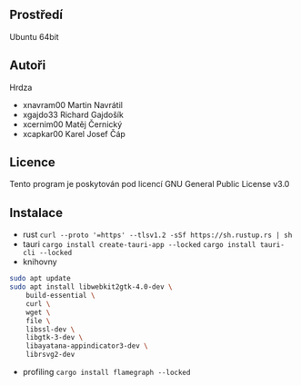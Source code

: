 Prostředí
---------

Ubuntu 64bit

Autoři
------

Hrdza
- xnavram00 Martin Navrátil
- xgajdo33 Richard Gajdošík
- xcernim00 Matěj Černický
- xcapkar00 Karel Josef Čáp

Licence
-------

Tento program je poskytován pod licencí GNU General Public License v3.0

Instalace
---------
- rust
`curl --proto '=https' --tlsv1.2 -sSf https://sh.rustup.rs | sh`
- tauri
`cargo install create-tauri-app --locked`
`cargo install tauri-cli --locked`
- knihovny
```bash
sudo apt update
sudo apt install libwebkit2gtk-4.0-dev \
    build-essential \
    curl \
    wget \
    file \
    libssl-dev \
    libgtk-3-dev \
    libayatana-appindicator3-dev \
    librsvg2-dev
```
- profiling
`cargo install flamegraph --locked`